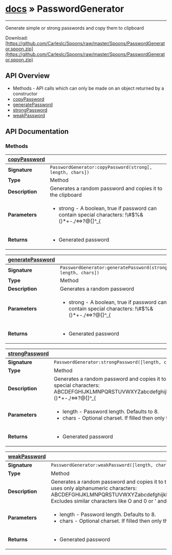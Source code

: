 # [docs](index.md) » PasswordGenerator
---

Generate simple or strong passwords and copy them to clipboard

Download: [https://github.com/Carleslc/Spoons/raw/master/Spoons/PasswordGenerator.spoon.zip](https://github.com/Carleslc/Spoons/raw/master/Spoons/PasswordGenerator.spoon.zip)

## API Overview
* Methods - API calls which can only be made on an object returned by a constructor
 * [copyPassword](#copyPassword)
 * [generatePassword](#generatePassword)
 * [strongPassword](#strongPassword)
 * [weakPassword](#weakPassword)

## API Documentation

### Methods

| [copyPassword](#copyPassword)         |                                                                                     |
| --------------------------------------------|-------------------------------------------------------------------------------------|
| **Signature**                               | `PasswordGenerator:copyPassword(strong[, length, chars])`                                                                    |
| **Type**                                    | Method                                                                     |
| **Description**                             | Generates a random password and copies it to the clipboard                                                                     |
| **Parameters**                              | <ul><li>strong - A boolean, true if password can contain special characters: !\\#$%&()*+-./<=>?@[]^_{|}~ or false for only alphanumeric characters: ABCDEFGHIJKLMNPQRSTUVWXYZabcdefghijklmnopqrstuvwxyz123456789 Excludes similar characters like O and 0 or ' and " or ` and ´ or : and ; and ,</li><li>length - Password length. Defaults to 8.</li><li>chars - Optional charset. If filled then `strong` parameter is ignored and only this charset is used.</li></ul> |
| **Returns**                                 | <ul><li>Generated password</li></ul>          |

| [generatePassword](#generatePassword)         |                                                                                     |
| --------------------------------------------|-------------------------------------------------------------------------------------|
| **Signature**                               | `PasswordGenerator:generatePassword(strong[, length, chars])`                                                                    |
| **Type**                                    | Method                                                                     |
| **Description**                             | Generates a random password                                                                     |
| **Parameters**                              | <ul><li>strong - A boolean, true if password can contain special characters: !\\#$%&()*+-./<=>?@[]^_{|}~ or false for only alphanumeric characters: ABCDEFGHIJKLMNPQRSTUVWXYZabcdefghijklmnopqrstuvwxyz123456789 Excludes similar characters like O and 0 or ' and " or ` and ´ or : and ; and ,</li><li>length - Password length. Defaults to 8.</li><li>chars - Optional charset. If filled then `strong` parameter is ignored and only this charset is used.</li></ul> |
| **Returns**                                 | <ul><li>Generated password</li></ul>          |

| [strongPassword](#strongPassword)         |                                                                                     |
| --------------------------------------------|-------------------------------------------------------------------------------------|
| **Signature**                               | `PasswordGenerator:strongPassword([length, chars])`                                                                    |
| **Type**                                    | Method                                                                     |
| **Description**                             | Generates a random password and copies it to the clipboard. This method can use special characters: ABCDEFGHIJKLMNPQRSTUVWXYZabcdefghijklmnopqrstuvwxyz123456789!\\#$%&()*+-./<=>?@[]^_{|}~ Excludes similar characters like O and 0 or ' and " or ` and ´ or : and ; and ,                                                                     |
| **Parameters**                              | <ul><li>length - Password length. Defaults to 8.</li><li>chars - Optional charset. If filled then only this charset is used.</li></ul> |
| **Returns**                                 | <ul><li>Generated password</li></ul>          |

| [weakPassword](#weakPassword)         |                                                                                     |
| --------------------------------------------|-------------------------------------------------------------------------------------|
| **Signature**                               | `PasswordGenerator:weakPassword([length, chars])`                                                                    |
| **Type**                                    | Method                                                                     |
| **Description**                             | Generates a random password and copies it to the clipboard. This method uses only alphanumeric characters: ABCDEFGHIJKLMNPQRSTUVWXYZabcdefghijklmnopqrstuvwxyz123456789 Excludes similar characters like O and 0 or ' and " or ` and ´ or : and ; and ,                                                                     |
| **Parameters**                              | <ul><li>length - Password length. Defaults to 8.</li><li>chars - Optional charset. If filled then only this charset is used.</li></ul> |
| **Returns**                                 | <ul><li>Generated password</li></ul>          |

